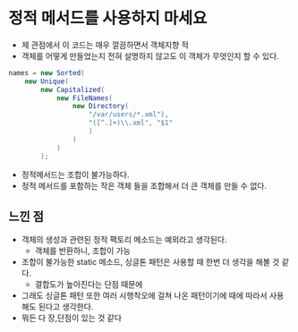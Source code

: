 # 정적 메서드를 사용하지 마세요





- 제 관점에서 이 코드는 매우 깔끔하면서 객체지향 적
- 객체를 어떻게 만들었는지 전혀 설명하지 않고도 이 객체가 무엇인지 할 수 있다.

```java
names = new Sorted(
	new Unique(
		new Capitalized(
			new FileNames(
				new Directory(
					"/var/users/*.xml"), 
					"([^.]+)\\.xml", "$1"
					)
				)
			)
		);
```



- 정적메서드는 조합이 불가능하다.
- 정적 메서드를 포함하는 작은 객체 들을 조합해서 더 큰 객체를 만들 수 없다.





## 느낀 점

- 객체의 생성과 관련된 정적 팩토리 메소드는 예외라고 생각된다. 
  - 객체를 반환하니, 조합이 가능
- 조합이 불가능한 static 메소드, 싱글톤 패턴은 사용할 때 한번 더 생각을 해볼 것 같다.
  - 결합도가 높아진다는 단점 때문에
- 그래도 싱글톤 패턴 또한 여러 시행착오에 걸쳐 나온 패턴이기에 때에 따라서 사용해도 된다고 생각한다.
- 뭐든 다 장,단점이 있는 것 같다